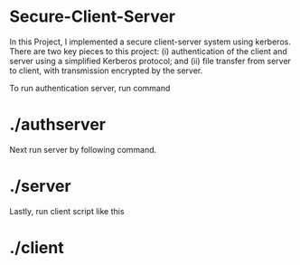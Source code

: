# Secure-Client-Server

In this Project, I implemented a secure client-server system using kerberos.
There are two key pieces to this project: (i) authentication of the client and server using a simplified Kerberos protocol; and (ii) file transfer from server to client, with transmission encrypted by the server.


To run authentication server, run command
# ./authserver

Next run server by following command.
# ./server

Lastly, run client script like this
# ./client

